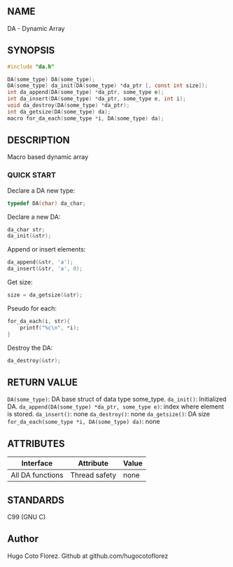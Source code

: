 ## NAME
DA - Dynamic Array

## SYNOPSIS
``` c
#include "da.h"

DA(some_type) DA(some_type);
DA(some_type) da_init(DA(some_type) *da_ptr [, const int size]);
int da_append(DA(some_type) *da_ptr, some_type e);
int da_insert(DA(some_type) *da_ptr, some_type e, int i);
void da_destroy(DA(some_type) *da_ptr);
int da_getsize(DA(some_type) da);
macro for_da_each(some_type *i, DA(some_type) da);
```

## DESCRIPTION

Macro based dynamic array

### QUICK START

Declare a DA new type:
``` c
typedef DA(char) da_char;
```

Declare a new DA:
``` c
da_char str;
da_init(&str);
```

Append or insert elements:
``` c
da_append(&str, 'a');
da_insert(&str, 'a', 0);
```

Get size:
``` c
size = da_getsize(&str);
```

Pseudo for each:
``` c
for_da_each(i, str){
    printf("%c\n", *i);
}
```

Destroy the DA:
``` c
da_destroy(&str);
```
## RETURN VALUE
`DA(some_type)`: DA base struct of data type some_type.
`da_init()`: Initialized DA.
`da_append(DA(some_type) *da_ptr, some_type e)`: index where element is stored.
`da_insert()`: none
`da_destroy()`: none
`da_getsize()`: DA size
`for_da_each(some_type *i, DA(some_type) da)`: none

## ATTRIBUTES
| Interface | Attribute | Value |
| --- | --- | --- |
| All DA functions | Thread safety | none |

## STANDARDS
C99 (GNU C)

## Author

Hugo Coto Florez. Github at github.com/hugocotoflorez
